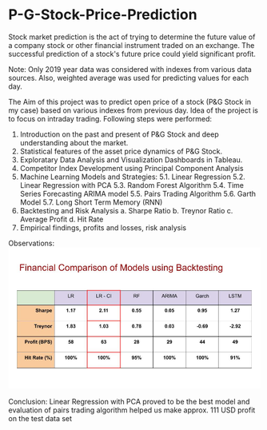 # P-G-Stock-Price-Prediction

Stock market prediction is the act of trying to determine the future value of a company stock or other financial instrument traded on an exchange. The successful prediction of a stock's future price could yield significant profit. 

Note: Only 2019 year data was considered with indexes from various data sources. Also, weighted average was used for predicting values for each day.

The Aim of this project was to predict open price of a stock (P&G Stock in my case) based on various indexes from previous day. Idea of the project is to focus on intraday trading. Following steps were performed:
  1. Introduction on the past and present of P&G Stock and deep understanding about the market.
  2. Statistical features of the asset price dynamics of P&G Stock.
  3. Exploratary Data Analysis and Visualization Dashboards in Tableau.
  4. Competitor Index Development using Principal Component Analysis
  5. Machine Learning Models and Strategies:
    5.1. Linear Regression
    5.2. Linear Regression with PCA
    5.3. Random Forest Algorithm
    5.4. Time Series Forecasting ARIMA model
    5.5. Pairs Trading Algorithm
    5.6. Garth Model
    5.7. Long Short Term Memory (RNN)
  6. Backtesting and Risk Analysis
    a. Sharpe Ratio
    b. Treynor Ratio
    c. Average Profit
    d. Hit Rate
  7. Empirical findings, profits and losses, risk analysis
  
Observations: ![Model Comparison](https://github.com/parthrana34/INFO-7374-Machine-Learning-in-Finance/raw/master/Results.jpg)

Conclusion: Linear Regression with PCA proved to be the best model and evaluation of pairs trading algorithm helped us make approx. 111 USD profit on the test data set



